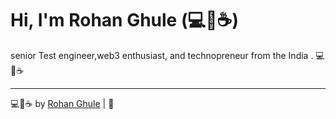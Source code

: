 # Hi, I'm Rohan Ghule (💻💖☕)





senior Test engineer,web3 enthusiast, and technopreneur from the India . 💻💖☕


---

💻💖☕ by [Rohan Ghule](https://www.xylitedge.com) | 🙏

[personal website]: https://rohanghule.com
[business website]: https://xylitedge.com.com
[biolink]: https://bio.link/xylitedge
[facebook]: https://facebook.com/xylitedgeofficial
[twitter]: https://twitter.com/xylitedge
[instagram]: https://instagram.com/xylitedge
[youtube]: https://youtube.com/xylitedge




